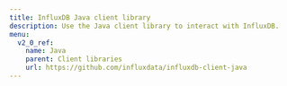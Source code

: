 ```yaml
---
title: InfluxDB Java client library
description: Use the Java client library to interact with InfluxDB.
menu:
  v2_0_ref:
    name: Java
    parent: Client libraries
    url: https://github.com/influxdata/influxdb-client-java
---
```

